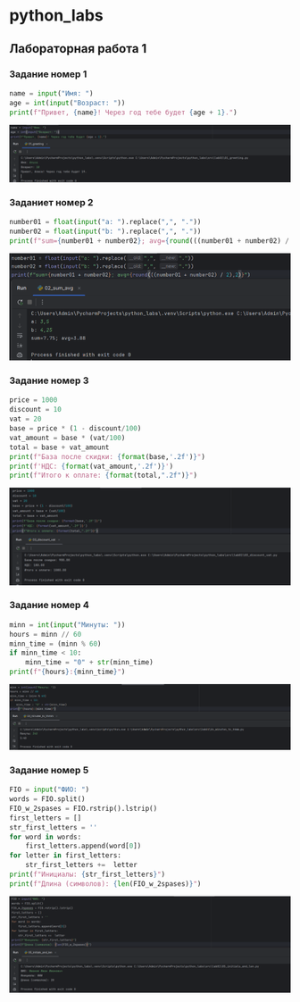 # python_labs

## Лабораторная работа 1

### Задание номер 1
```python
name = input("Имя: ")
age = int(input("Возраст: "))
print(f"Привет, {name}! Через год тебе будет {age + 1}.")
```
![Картинка 1](./images/lab01/01.png)

### Заданиет номер 2
```python
number01 = float(input("a: ").replace(",", "."))
number02 = float(input("b: ").replace(",", "."))
print(f"sum={number01 + number02}; avg={round(((number01 + number02) / 2),2)}")
```
![Картинка 2](./images/lab01/02.png)

### Задание номер 3
```python
price = 1000
discount = 10
vat = 20
base = price * (1 - discount/100)
vat_amount = base * (vat/100)
total = base + vat_amount
print(f"База после скидки: {format(base,'.2f')}")
print(f'НДС: {format(vat_amount,'.2f')}')
print(f"Итого к оплате: {format(total,".2f")}")
```
![Картинка 3](./images/lab01/03.png)

### Задание номер 4
```python
minn = int(input("Минуты: "))
hours = minn // 60
minn_time = (minn % 60)
if minn_time < 10:
    minn_time = "0" + str(minn_time)
print(f"{hours}:{minn_time}")
```
![Картинка 4](./images/lab01/04.png)

### Задание номер 5
```python
FIO = input("ФИО: ")
words = FIO.split()
FIO_w_2spases = FIO.rstrip().lstrip()
first_letters = []
str_first_letters = ''
for word in words:
    first_letters.append(word[0])
for letter in first_letters:
    str_first_letters +=  letter
print(f"Инициалы: {str_first_letters}")
print(f"Длина (символов): {len(FIO_w_2spases)}")
```
![Картинка 5](./images/lab01/05.png)
